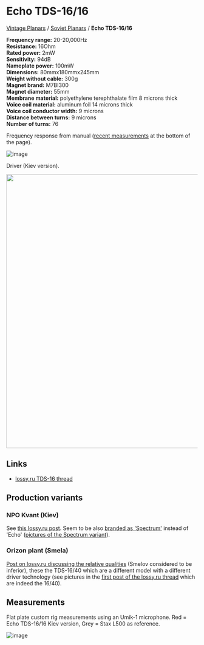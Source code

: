 # Echo TDS-16/16

[Vintage Planars](../) / [Soviet Planars](./) / **Echo TDS-16/16**

**Frequency range:** 20-20,000Hz  
**Resistance:** 16Ohm  
**Rated power:** 2mW  
**Sensitivity:** 94dB  
**Nameplate power:** 100mW  
**Dimensions:** 80mmx180mmx245mm  
**Weight without cable:** 300g  
**Magnet brand:** M7BI300  
**Magnet diameter:** 55mm  
**Membrane material:** polyethylene terephthalate film 8 microns thick  
**Voice coil material:** aluminum foil 14 microns thick  
**Voice coil conductor width:** 9 microns  
**Distance between turns:** 9 microns  
**Number of turns:** 76

Frequency response from manual ([recent measurements](#measurements) at the bottom of the page).

![image](https://headphonegits.org/assets/vintage-planars/soviet/Echo-TDS-16-16/4917c2c0-8a48-43e8-9de2-59a92fe8e7d2.png)

Driver (Kiev version).

<a href="https://headphonegits.org/assets/vintage-planars/soviet/Echo-TDS-16-16/669ed810-ba91-489a-b9f7-11f24672843b.png"><img src="https://headphonegits.org/assets/vintage-planars/soviet/Echo-TDS-16-16/669ed810-ba91-489a-b9f7-11f24672843b.png" width="720" /></a>

## Links

- [lossy.ru TDS-16 thread](http://www.lossy.ru/forums/showthread.php?t=9)

## Production variants

### NPO Kvant (Kiev)

See [this lossy.ru post](http://www.lossy.ru/forums/showpost.php?p=5958&postcount=82). Seem to be also [branded as 'Spectrum'](http://www.lossy.ru/forums/showpost.php?p=6559&postcount=103) instead of 'Echo' ([pictures of the Spectrum variant](http://www.lossy.ru/forums/showpost.php?p=8165&postcount=176)).

### Orizon plant (Smela)

[Post on lossy.ru discussing the relative qualities](http://www.lossy.ru/forums/showpost.php?p=7789&postcount=164) (Smelov considered to be inferior), these the TDS-16/40 which are a different model with a different driver technology (see pictures in the [first post of the lossy.ru thread](http://www.lossy.ru/forums/showpost.php?p=17&postcount=1) which are indeed the 16/40).

## Measurements

Flat plate custom rig measurements using an Umik-1 microphone. Red = Echo TDS-16/16 Kiev version, Grey = Stax L500 as reference.

![image](https://headphonegits.org/assets/vintage-planars/soviet/Echo-TDS-16-16/ad4b4dda-36d3-4f58-a673-b7b915e3b979.png)
